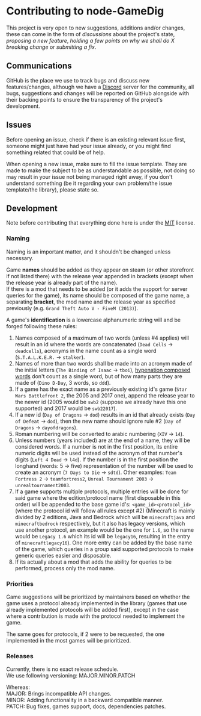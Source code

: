 # Contributing to node-GameDig
This project is very open to new suggestions, additions and/or changes, these
can come in the form of *discussions* about the project's state, *proposing a
new feature*, *holding a few points on why we shall do X breaking change* or
*submitting a fix*.

## Communications
GitHub is the place we use to track bugs and discuss new features/changes,
although we have a [Discord](https://discord.gg/NVCMn3tnxH) server for the
community, all bugs, suggestions and changes will be reported on GitHub
alongside with their backing points to ensure the transparency of the project's
development.

## Issues
Before opening an issue, check if there is an existing relevant issue first,
someone might just have had your issue already, or you might find something
related that could be of help.

When opening a new issue, make sure to fill the issue template. They are made
to make the subject to be as understandable as possible, not doing so may result
in your issue not being managed right away, if you don't understand something
(be it regarding your own problem/the issue template/the library), please state
so.

## Development
Note before contributing that everything done here is under the [MIT](https://opensource.org/license/mit/) license.
### Naming
Naming is an important matter, and it shouldn't be changed unless necessary.

Game **names** should be added as they appear on steam (or other storefront
if not listed there) with the release year appended in brackets (except when the
release year is already part of the name).  
If there is a mod that needs to be added (or it adds the support for server
queries for the game), its name should be composed of the game name, a separating
**bracket**, the mod name and the release year as specified previously
(e.g. `Grand Theft Auto V - FiveM (2013)`).

A game's **identification** is a lowercase alphanumeric string will and be forged
following these rules:
1. Names composed of a maximum of two words (unless #4 applies) will result in an
   id where the words are concatenated (`Dead Cells` -> `deadcells`), acronyms in
   the name count as a single word (`S.T.A.L.K.E.R.` -> `stalker`).
2. Names of more than two words shall be made into an acronym made of the
   initial letters (`The Binding of Isaac` -> `tboi`), [hypenation composed words](https://prowritingaid.com/hyphenated-words)
   don't count as a single word, but of how many parts they are made of
   (`Dino D-Day`, 3 words, so `ddd`).
3. If a game has the exact name as a previously existing id's game
   (`Star Wars Battlefront 2`, the 2005 and 2017 one), append the release year to
   the newer id (2005 would be `swb2` (suppose we already have this one supported)
   and 2017 would be `swb22017`).
4. If a new id (`Day of Dragons` -> `dod`) results in an id that already exists
   (`Day of Defeat` -> `dod`), then the new name should ignore rule #2
   (`Day of Dragons` -> `dayofdragons`).
5. Roman numbering will be converted to arabic numbering (`XIV` -> `14`).
6. Unless numbers (years included) are at the end of a name, they will be considered
   words. If a number is not in the first position, its entire numeric digits will be
   used instead of the acronym of that number's digits (`Left 4 Dead` -> `l4d`). If the
   number is in the first position the longhand (words: 5 -> five) representation of the
   number will be used to create an acronym (`7 Days to Die` -> `sdtd`). Other examples:
   `Team Fortress 2` -> `teamfortress2`, `Unreal Tournament 2003` ->
   `unrealtournament2003`.
7. If a game supports multiple protocols, multiple entries will be done for said game
   where the edition/protocol name (first disposable in this order) will be appended to
   the base game id's: `<game_id><protocol_id>` (where the protocol id will follow all
   rules except #2) (Minecraft is mainly divided by 2 editions, Java and Bedrock
   which will be `minecraftjava` and `minecraftbedrock` respectively, but it also has
   legacy versions, which use another protocol, an example would be the one for `1.6`,
   so the name would be `Legacy 1.6` which its id will be `legacy16`, resulting in the
   entry of `minecraftlegacy16`). One more entry can be added by the base name of the
   game, which queries in a group said supported protocols to make generic queries
   easier and disposable.
8. If its actually about a mod that adds the ability for queries to be performed,
   process only the mod name.

### Priorities
Game suggestions will be prioritized by maintainers based on whether the game
uses a protocol already implemented in the library (games that use already
implemented protocols will be added first), except in the case where a
contribution is made with the protocol needed to implement the game.

The same goes for protocols, if 2 were to be requested, the one implemented in
the most games will be prioritized.

### Releases
Currently, there is no exact release schedule.  
We use following versioning: MAJOR.MINOR.PATCH  

Whereas:  
MAJOR: Brings incompatible API changes.  
MINOR: Adding functionality in a backward compatible manner.  
PATCH: Bug fixes, games support, docs, dependencies patches.

